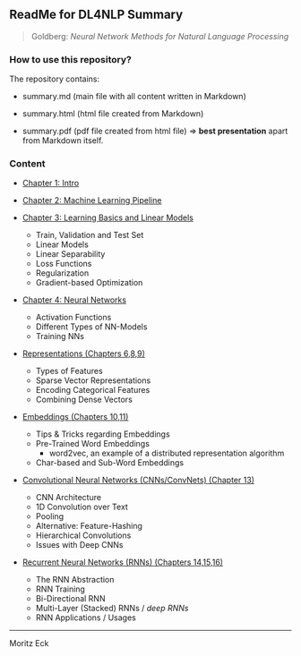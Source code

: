 ## ReadMe for DL4NLP Summary

> Goldberg: _Neural Network Methods for Natural Language Processing_

### How to use this repository?

The repository contains:

- summary.md (main file with all content written in Markdown)

- summary.html (html file created from Markdown)

- summary.pdf (pdf file created from html file) => **best presentation** apart from Markdown itself.

### Content

- [Chapter 1: Intro](summary.md#chapter-1-intro)

- [Chapter 2: Machine Learning Pipeline](summary.md#chapter-2-machine-learning-pipeline)

- [Chapter 3: Learning Basics and Linear Models](summary.md#chapter-3-learning-basics-and-linear-models)

  - Train, Validation and Test Set
  - Linear Models
  - Linear Separability
  - Loss Functions
  - Regularization
  - Gradient-based Optimization

- [Chapter 4: Neural Networks](summary.md#chapter-4-neural-networks)

  - Activation Functions
  - Different Types of NN-Models
  - Training NNs

- [Representations (Chapters 6,8,9)](summary.md#representations-chapters-689)

  - Types of Features
  - Sparse Vector Representations
  - Encoding Categorical Features
  - Combining Dense Vectors

- [Embeddings (Chapters 10,11)](summary.md#embeddings-chapters-1011)

  - Tips & Tricks regarding Embeddings
  - Pre-Trained Word Embeddings
    - word2vec, an example of a distributed representation algorithm
  - Char-based and Sub-Word Embeddings

- [Convolutional Neural Networks (CNNs/ConvNets) (Chapter 13)](summary.md#convolutional-neural-networks-cnnsconvnets-chapter-13)

  - CNN Architecture
  - 1D Convolution over Text
  - Pooling
  - Alternative: Feature-Hashing
  - Hierarchical Convolutions
  - Issues with Deep CNNs

- [Recurrent Neural Networks (RNNs) (Chapters 14,15,16)](summary.md#recurrent-neural-networks-rnns-chapters-141516)

  - The RNN Abstraction
  - RNN Training
  - Bi-Directional RNN
  - Multi-Layer (Stacked) RNNs / _deep RNNs_
  - RNN Applications / Usages

---

Moritz Eck
